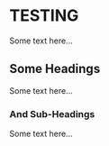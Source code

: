 # TESTING
Some text here...

## Some Headings
Some text here...

### And Sub-Headings
Some text here...
